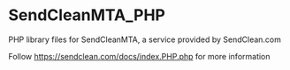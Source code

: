 # SendCleanMTA_PHP
PHP library files for SendCleanMTA, a service provided by SendClean.com

Follow https://sendclean.com/docs/index.PHP.php for more information
